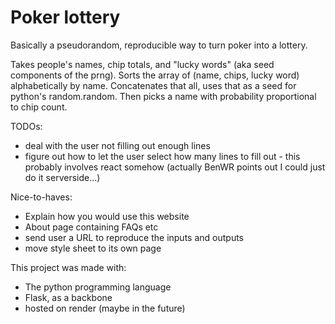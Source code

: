 # Poker lottery

Basically a pseudorandom, reproducible way to turn poker into a lottery.

Takes people's names, chip totals, and "lucky words" (aka seed components of the prng). Sorts the array of (name, chips, lucky word) alphabetically by name. Concatenates that all, uses that as a seed for python's random.random. Then picks a name with probability proportional to chip count.

TODOs:
- deal with the user not filling out enough lines
- figure out how to let the user select how many lines to fill out - this probably involves react somehow (actually BenWR points out I could just do it serverside...)

Nice-to-haves:
- Explain how you would use this website
- About page containing FAQs etc
- send user a URL to reproduce the inputs and outputs
- move style sheet to its own page

This project was made with:
- The python programming language
- Flask, as a backbone
- hosted on render (maybe in the future)
